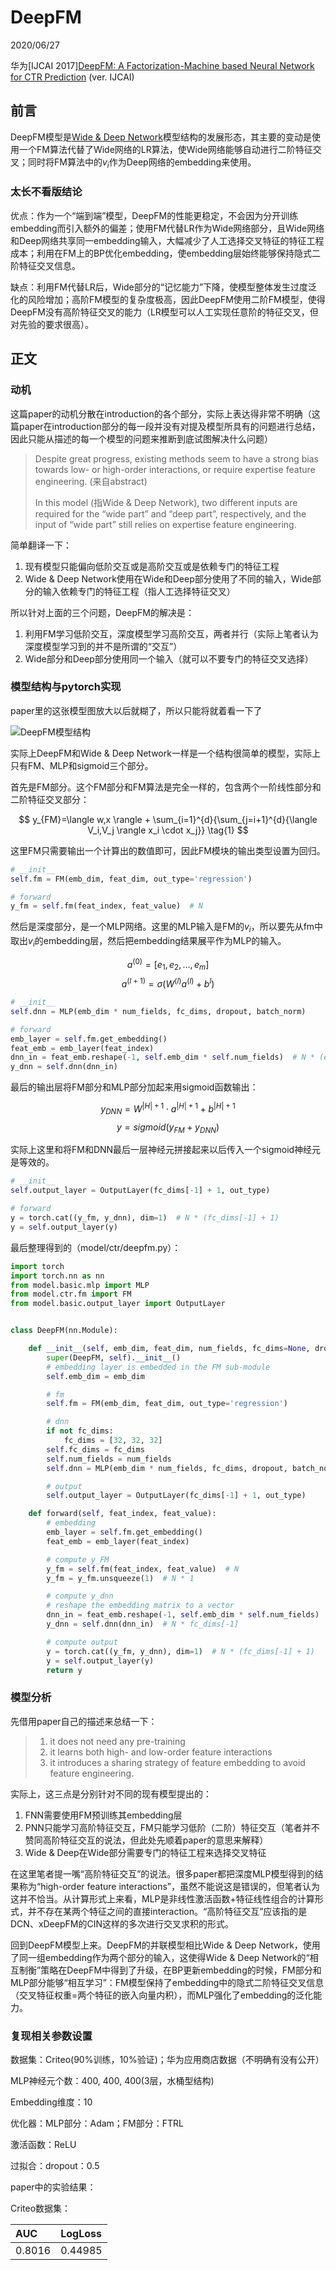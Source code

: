 # DeepFM
2020/06/27

华为\[IJCAI 2017\][DeepFM: A Factorization-Machine based Neural Network for CTR Prediction](https://www.ijcai.org/Proceedings/2017/0239.pdf) (ver. IJCAI)

## 前言

DeepFM模型是[Wide & Deep Network](/feat-cross/WDN.md)模型结构的发展形态，其主要的变动是使用一个FM算法代替了Wide网络的LR算法，使Wide网络能够自动进行二阶特征交叉；同时将FM算法中的$v_i$作为Deep网络的embedding来使用。

### 太长不看版结论

优点：作为一个“端到端”模型，DeepFM的性能更稳定，不会因为分开训练embedding而引入额外的偏差；使用FM代替LR作为Wide网络部分，且Wide网络和Deep网络共享同一embedding输入，大幅减少了人工选择交叉特征的特征工程成本；利用在FM上的BP优化embedding，使embedding层始终能够保持隐式二阶特征交叉信息。

缺点：利用FM代替LR后，Wide部分的“记忆能力”下降，使模型整体发生过度泛化的风险增加；高阶FM模型的复杂度极高，因此DeepFM使用二阶FM模型，使得DeepFM没有高阶特征交叉的能力（LR模型可以人工实现任意阶的特征交叉，但对先验的要求很高）。

## 正文

### 动机

这篇paper的动机分散在introduction的各个部分，实际上表达得非常不明确（这篇paper在introduction部分的每一段并没有对提及模型所具有的问题进行总结，因此只能从描述的每一个模型的问题来推断到底试图解决什么问题）

> Despite great progress, existing methods seem to have a strong bias towards low- or high-order interactions, or require expertise feature engineering. (来自abstract)
>
> In this model (指Wide & Deep Network), two different inputs are required for the “wide part” and “deep part”, respectively, and the input of “wide part” still relies on expertise feature engineering.


简单翻译一下：
1. 现有模型只能偏向低阶交互或是高阶交互或是依赖专门的特征工程
2. Wide & Deep Network使用在Wide和Deep部分使用了不同的输入，Wide部分的输入依赖专门的特征工程（指人工选择特征交叉）

所以针对上面的三个问题，DeepFM的解决是：

1. 利用FM学习低阶交互，深度模型学习高阶交互，两者并行（实际上笔者认为深度模型学习到的并不是所谓的“交互”）
2. Wide部分和Deep部分使用同一个输入（就可以不要专门的特征交叉选择）

### 模型结构与pytorch实现

paper里的这张模型图放大以后就糊了，所以只能将就着看一下了

![DeepFM模型结构](img/DeepFM_model_structure.png)

实际上DeepFM和Wide & Deep Network一样是一个结构很简单的模型，实际上只有FM、MLP和sigmoid三个部分。

首先是FM部分。这个FM部分和FM算法是完全一样的，包含两个一阶线性部分和二阶特征交叉部分：

$$ y_{FM}=\langle w,x \rangle + \sum_{i=1}^{d}{\sum_{j=i+1}^{d}{\langle V_i,V_j \rangle x_i \cdot x_j}} \tag{1} $$

这里FM只需要输出一个计算出的数值即可，因此FM模块的输出类型设置为回归。

```python
# __init__
self.fm = FM(emb_dim, feat_dim, out_type='regression')

# forward
y_fm = self.fm(feat_index, feat_value)  # N
```

然后是深度部分，是一个MLP网络。这里的MLP输入是FM的$v_i$，所以要先从fm中取出$v_i$的embedding层，然后把embedding结果展平作为MLP的输入。

$$ a^{(0)}=[e_1,e_2,...,e_m] \tag{2} $$
$$ a^{(l+1)}=\sigma(W^{(l)}a^{(l)}+b^{{l}}) \tag{3} $$

```python
# __init__
self.dnn = MLP(emb_dim * num_fields, fc_dims, dropout, batch_norm)

# forward
emb_layer = self.fm.get_embedding()
feat_emb = emb_layer(feat_index)
dnn_in = feat_emb.reshape(-1, self.emb_dim * self.num_fields)  # N * (emb_dim * num_fields)
y_dnn = self.dnn(dnn_in)
```

最后的输出层将FM部分和MLP部分加起来用sigmoid函数输出：

$$ y_{DNN}=W^{|H|+1} \cdot a^{|H|+1}+b^{|H|+1} \tag{4} $$
$$ y=sigmoid(y_{FM}+y_{DNN}) \tag{5} $$

实际上这里和将FM和DNN最后一层神经元拼接起来以后传入一个sigmoid神经元是等效的。

```python
# __init__
self.output_layer = OutputLayer(fc_dims[-1] + 1, out_type)

# forward
y = torch.cat((y_fm, y_dnn), dim=1)  # N * (fc_dims[-1] + 1)
y = self.output_layer(y)
```

最后整理得到的（model/ctr/deepfm.py）：

```python
import torch
import torch.nn as nn
from model.basic.mlp import MLP
from model.ctr.fm import FM
from model.basic.output_layer import OutputLayer


class DeepFM(nn.Module):

    def __init__(self, emb_dim, feat_dim, num_fields, fc_dims=None, dropout=None, batch_norm=None, out_type='binary'):
        super(DeepFM, self).__init__()
        # embedding layer is embedded in the FM sub-module
        self.emb_dim = emb_dim

        # fm
        self.fm = FM(emb_dim, feat_dim, out_type='regression')

        # dnn
        if not fc_dims:
            fc_dims = [32, 32, 32]
        self.fc_dims = fc_dims
        self.num_fields = num_fields
        self.dnn = MLP(emb_dim * num_fields, fc_dims, dropout, batch_norm)

        # output
        self.output_layer = OutputLayer(fc_dims[-1] + 1, out_type)

    def forward(self, feat_index, feat_value):
        # embedding
        emb_layer = self.fm.get_embedding()
        feat_emb = emb_layer(feat_index)

        # compute y_FM
        y_fm = self.fm(feat_index, feat_value)  # N
        y_fm = y_fm.unsqueeze(1)  # N * 1

        # compute y_dnn
        # reshape the embedding matrix to a vector
        dnn_in = feat_emb.reshape(-1, self.emb_dim * self.num_fields)  # N * (emb_dim * num_fields)
        y_dnn = self.dnn(dnn_in)  # N * fc_dims[-1]

        # compute output
        y = torch.cat((y_fm, y_dnn), dim=1)  # N * (fc_dims[-1] + 1)
        y = self.output_layer(y)
        return y
```

### 模型分析

先借用paper自己的描述来总结一下：

> 1. it does not need any pre-training
> 2. it learns both high- and low-order feature interactions
> 3. it introduces a sharing strategy of feature embedding to avoid feature engineering.

实际上，这三点是分别针对不同的现有模型提出的：
1. FNN需要使用FM预训练其embedding层
2. PNN只能学习高阶特征交互，FM只能学习低阶（二阶）特征交互（笔者并不赞同高阶特征交互的说法，但此处先顺着paper的意思来解释）
3. Wide & Deep在Wide部分需要专门的特征工程来选择交叉特征

在这里笔者提一嘴“高阶特征交互”的说法。很多paper都把深度MLP模型得到的结果称为“high-order feature interactions”，虽然不能说这是错误的，但笔者认为这并不恰当。从计算形式上来看，MLP是非线性激活函数+特征线性组合的计算形式，并不存在某两个特征之间的直接interaction。“高阶特征交互”应该指的是DCN、xDeepFM的CIN这样的多次进行交叉求积的形式。

回到DeepFM模型上来。DeepFM的并联模型相比Wide & Deep Network，使用了同一组embedding作为两个部分的输入，这使得Wide & Deep Network的“相互制衡”策略在DeepFM中得到了升级，在BP更新embedding的时候，FM部分和MLP部分能够“相互学习”：FM模型保持了embedding中的隐式二阶特征交叉信息（交叉特征权重=两个特征的嵌入向量内积），而MLP强化了embedding的泛化能力。

### 复现相关参数设置

数据集：Criteo(90%训练，10%验证)；华为应用商店数据（不明确有没有公开）

MLP神经元个数：400, 400, 400(3层，水桶型结构)

Embedding维度：10

优化器：MLP部分：Adam；FM部分：FTRL

激活函数：ReLU

过拟合：dropout：0.5

paper中的实验结果：

Criteo数据集：

|AUC|LogLoss|
|:---|:---|
|0.8016|0.44985|